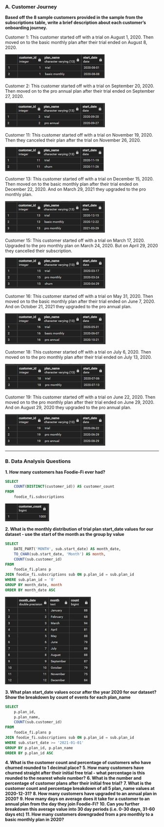 ### A. Customer Journey

**Based off the 8 sample customers provided in the sample from the subscriptions table, write a brief description about each customer’s onboarding journey.**

Customer 1:
This customer started off with a trial on August 1, 2020. Then moved on to the basic monthly plan after their trial ended on August 8, 2020.

![Alt text](image.png)


Customer 2:
This customer started off with a trial on September 20, 2020. Then moved on to the pro annual plan after their trial ended on September 27, 2020.

![Alt text](image-1.png)

Customer 11:
This customer started off with a trial on November 19, 2020. Then they canceled their plan after the trial on November 26, 2020.

![Alt text](image-2.png)

Customer 13:
This customer started off with a trial on December 15, 2020. Then moved on to the basic monthly plan after their trial ended on December 22, 2020. And on March 29, 2021 they upgraded to the pro monthly plan.

![Alt text](image-7.png)

Customer 15:
This customer started off with a trial on March 17, 2020. Upgraded to the pro monthly plan on March 24, 2020. But on April 29, 2020 they cancelled their subscription.

![Alt text](image-4.png)

Customer 16:
This customer started off with a trial on May 31, 2020. Then moved on to the basic monthly plan after their trial ended on June 7, 2020. And on October 21, 2021 they upgraded to the pro annual plan.

![Alt text](image-5.png)

Customer 18:
This customer started off with a trial on July 6, 2020. Then moved on to the pro monthly plan after their trial ended on July 13, 2020.

![Alt text](image-6.png)

Customer 19:
This customer started off with a trial on June 22, 2020. Then moved on to the pro monthly plan after their trial ended on June 29, 2020. And on August 29, 2020 they upgraded to the pro annual plan.

![Alt text](image-8.png)

---

### B. Data Analysis Questions

**1. How many customers has Foodie-Fi ever had?**

```sql
SELECT 
	COUNT(DISTINCT(customer_id)) AS customer_count
FROM 
	foodie_fi.subscriptions
```
![Alt text](image-9.png)

**2. What is the monthly distribution of trial plan start_date values for our dataset - use the start of the month as the group by value**

```sql
SELECT 
	DATE_PART('MONTH', sub.start_date) AS month_date,
	TO_CHAR(sub.start_date, 'Month') AS month,
	COUNT(sub.customer_id)
FROM
	foodie_fi.plans p
JOIN foodie_fi.subscriptions sub ON p.plan_id = sub.plan_id
WHERE sub.plan_id = '0'
GROUP BY month_date, month
ORDER BY month_date ASC
```
![Alt text](image-10.png)

**3. What plan start_date values occur after the year 2020 for our dataset? Show the breakdown by count of events for each plan_name**

```sql
SELECT
	p.plan_id,
	p.plan_name,
	COUNT(sub.customer_id)
FROM
	foodie_fi.plans p
JOIN foodie_fi.subscriptions sub ON p.plan_id = sub.plan_id
WHERE sub.start_date >= '2021-01-01'
GROUP BY p.plan_id, p.plan_name
ORDER BY p.plan_id ASC
```

**4. What is the customer count and percentage of customers who have churned rounded to 1 decimal place?**
**5. How many customers have churned straight after their initial free trial - what percentage is this rounded to the nearest whole number?**
**6. What is the number and percentage of customer plans after their initial free trial?**
**7. What is the customer count and percentage breakdown of all 5 plan_name values at 2020-12-31?**
**8. How many customers have upgraded to an annual plan in 2020?**
**9. How many days on average does it take for a customer to an annual plan from the day they join Foodie-Fi?**
**10. Can you further breakdown this average value into 30 day periods (i.e. 0-30 days, 31-60 days etc)**
**11. How many customers downgraded from a pro monthly to a basic monthly plan in 2020?**